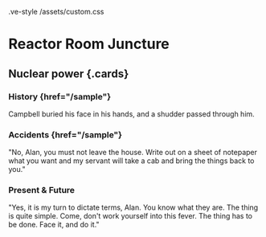 .ve-style /assets/custom.css

# Reactor Room Juncture

## Nuclear power {.cards}

### History {href="/sample"}

Campbell buried his face in his hands, and a shudder passed through him.

### Accidents {href="/sample"}

"No, Alan, you must not leave the house. Write out on a sheet of notepaper what you want and my servant will take a cab and bring the things back to you."

### Present & Future

"Yes, it is my turn to dictate terms, Alan. You know what they are. The thing is quite simple. Come, don't work yourself into this fever. The thing has to be done. Face it, and do it."

